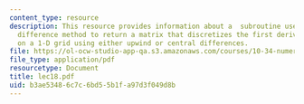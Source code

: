 ```yaml
---
content_type: resource
description: This resource provides information about a  subroutine uses the finite
  difference method to return a matrix that discretizes the first derivative operator
  on a 1-D grid using either upwind or central differences.
file: https://ol-ocw-studio-app-qa.s3.amazonaws.com/courses/10-34-numerical-methods-applied-to-chemical-engineering-fall-2005/b3ae53486c7c6bd55b1fa97d3f049d8b_lec18.pdf
file_type: application/pdf
resourcetype: Document
title: lec18.pdf
uid: b3ae5348-6c7c-6bd5-5b1f-a97d3f049d8b
---
```

